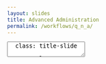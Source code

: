 ```yaml
---
layout: slides
title: Advanced Administration
permalink: /workflows/q_n_a/
---
```


<textarea id="source">
  class: title-slide

  <span class="mega-octicon octicon-mark-github"></span>
  <h1>Question & Answer</h1>

  <footer>
    <div class="octicon-spacer"><span class="octicon octicon-logo-github"></span><span class="tagline">how people build software</span></div>
  </footer>
  ---

</textarea>
